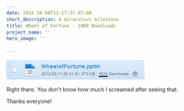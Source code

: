 ```yaml
---
date: 2012-10-06T11:17:37-07:00
short_description: A miraculous milestone
title: Wheel of Fortune - 1000 Downloads
project_name: ''
hero_image: ''

---
```

![](../images/wof1000.png)

Right there. You don't know how much I screamed after seeing that.

Thanks everyone!